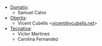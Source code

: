- [Domatix](https://www.domatix.com):
  - Samuel Calvo
- [Obertix](https://obertix.net):
  - Vicent Cubells \<vicent@vcubells.net\>
- [Tecnativa](https://www.tecnativa.com):
  - Víctor Martínez
  - Carolina Fernandez
